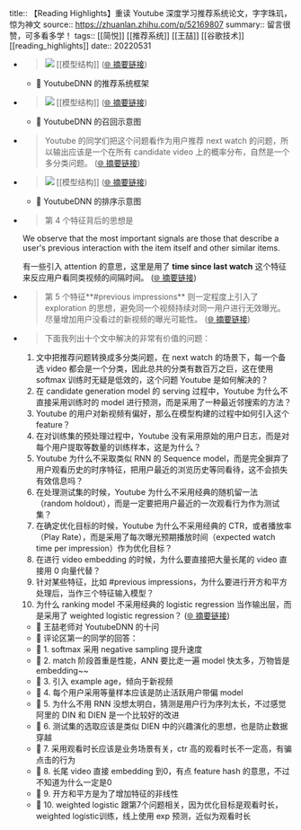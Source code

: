 title:: 【Reading Highlights】重读 Youtube 深度学习推荐系统论文，字字珠玑，惊为神文
source:: https://zhuanlan.zhihu.com/p/52169807
summary:: 留言很赞，可多看多学！
tags:: [[简悦]] [[推荐系统]]  [[王喆]]  [[谷歌技术]]   [[reading_highlights]]
date:: 20220531

- > ![](https://pic2.zhimg.com/v2-dd9c1428a304330361331a924f2c39fd_r.jpg) [[模型结构]]   ([🌐 摘要链接](https://zhuanlan.zhihu.com/p/52169807#js_content:~:text=https://pic2.zhimg.com/v2-dd9c1428a304330361331a924f2c39fd_r.jpg))
	- 📝 YoutubeDNN 的推荐系统框架
- > ![](https://pic2.zhimg.com/v2-b6998c31a1b29125d8da403b9a7b29bd_r.jpg) [[模型结构]]   ([🌐 摘要链接](https://zhuanlan.zhihu.com/p/52169807#js_content:~:text=https://pic2.zhimg.com/v2-b6998c31a1b29125d8da403b9a7b29bd_r.jpg))
	- 📝 YoutubeDNN 的召回示意图
- > Youtube 的同学们把这个问题看作为用户推荐 next watch 的问题，所以输出应该是一个在所有 candidate video 上的概率分布，自然是一个多分类问题。  ([🌐 摘要链接](https://zhuanlan.zhihu.com/p/52169807#js_content:~:text=Youtube%20%E7%9A%84%E5%90%8C%E5%AD%A6%E4%BB%AC%E6%8A%8A%E8%BF%99%E4%B8%AA%E9%97%AE%E9%A2%98%E7%9C%8B%E4%BD%9C%E4%B8%BA%E7%94%A8%E6%88%B7%E6%8E%A8%E8%8D%90%20next%20watch%20%E7%9A%84%E9%97%AE%E9%A2%98%EF%BC%8C%E6%89%80%E4%BB%A5%E8%BE%93%E5%87%BA%E5%BA%94%E8%AF%A5%E6%98%AF%E4%B8%80%E4%B8%AA%E5%9C%A8%E6%89%80%E6%9C%89%20candidate%20video%20%E4%B8%8A%E7%9A%84%E6%A6%82%E7%8E%87%E5%88%86%E5%B8%83%EF%BC%8C%E8%87%AA%E7%84%B6%E6%98%AF%E4%B8%80%E4%B8%AA%E5%A4%9A%E5%88%86%E7%B1%BB%E9%97%AE%E9%A2%98%E3%80%82))
- > ![](https://pic1.zhimg.com/v2-bd824fe6c1f5beb1d1eb896955734fdc_r.jpg) [[模型结构]]   ([🌐 摘要链接](https://zhuanlan.zhihu.com/p/52169807#js_content:~:text=https://pic1.zhimg.com/v2-bd824fe6c1f5beb1d1eb896955734fdc_r.jpg))
	- 📝 YoutubeDNN 的排序示意图
- > 第 4 个特征背后的思想是
  
  We observe that the most important signals are those that describe a user's previous interaction with the item itself and other similar items.
  
  有一些引入 attention 的意思，这里是用了 **time since last watch** 这个特征来反应用户看同类视频的间隔时间。  ([🌐 摘要链接](https://zhuanlan.zhihu.com/p/52169807#js_content:~:text=We%20observe%20that%20the%20most%20important%20signals%20are%20those%20that%20describe%20a%20user's%20previous%20interaction%20with%20the%20item%20itself%20and%20other%20similar%20items.%E7%AC%AC%204%20%E4%B8%AA%E7%89%B9%E5%BE%81%E8%83%8C%E5%90%8E%E7%9A%84%E6%80%9D%E6%83%B3%E6%98%AF%20time%20since%20last%20watch%E6%9C%89%E4%B8%80%E4%BA%9B%E5%BC%95%E5%85%A5%20attention%20%E7%9A%84%E6%84%8F%E6%80%9D%EF%BC%8C%E8%BF%99%E9%87%8C%E6%98%AF%E7%94%A8%E4%BA%86%20%E8%BF%99%E4%B8%AA%E7%89%B9%E5%BE%81%E6%9D%A5%E5%8F%8D%E5%BA%94%E7%94%A8%E6%88%B7%E7%9C%8B%E5%90%8C%E7%B1%BB%E8%A7%86%E9%A2%91%E7%9A%84%E9%97%B4%E9%9A%94%E6%97%B6%E9%97%B4%E3%80%82))
- > 第 5 个特征**#previous impressions** 则一定程度上引入了 exploration 的思想，避免同一个视频持续对同一用户进行无效曝光。尽量增加用户没看过的新视频的曝光可能性。  ([🌐 摘要链接](https://zhuanlan.zhihu.com/p/52169807#js_content:~:text=#previous%20impressions%E7%AC%AC%205%20%E4%B8%AA%E7%89%B9%E5%BE%81%20%E5%88%99%E4%B8%80%E5%AE%9A%E7%A8%8B%E5%BA%A6%E4%B8%8A%E5%BC%95%E5%85%A5%E4%BA%86%20exploration%20%E7%9A%84%E6%80%9D%E6%83%B3%EF%BC%8C%E9%81%BF%E5%85%8D%E5%90%8C%E4%B8%80%E4%B8%AA%E8%A7%86%E9%A2%91%E6%8C%81%E7%BB%AD%E5%AF%B9%E5%90%8C%E4%B8%80%E7%94%A8%E6%88%B7%E8%BF%9B%E8%A1%8C%E6%97%A0%E6%95%88%E6%9B%9D%E5%85%89%E3%80%82%E5%B0%BD%E9%87%8F%E5%A2%9E%E5%8A%A0%E7%94%A8%E6%88%B7%E6%B2%A1%E7%9C%8B%E8%BF%87%E7%9A%84%E6%96%B0%E8%A7%86%E9%A2%91%E7%9A%84%E6%9B%9D%E5%85%89%E5%8F%AF%E8%83%BD%E6%80%A7%E3%80%82))
- > 下面我列出十个文中解决的非常有价值的问题：
  
  1.  文中把推荐问题转换成多分类问题，在 next watch 的场景下，每一个备选 video 都会是一个分类，因此总共的分类有数百万之巨，这在使用 softmax 训练时无疑是低效的，这个问题 Youtube 是如何解决的？
  2.  在 candidate generation model 的 serving 过程中，Youtube 为什么不直接采用训练时的 model 进行预测，而是采用了一种最近邻搜索的方法？
  3.  Youtube 的用户对新视频有偏好，那么在模型构建的过程中如何引入这个 feature？
  4.  在对训练集的预处理过程中，Youtube 没有采用原始的用户日志，而是对每个用户提取等数量的训练样本，这是为什么？
  5.  Youtube 为什么不采取类似 RNN 的 Sequence model，而是完全摒弃了用户观看历史的时序特征，把用户最近的浏览历史等同看待，这不会损失有效信息吗？
  6.  在处理测试集的时候，Youtube 为什么不采用经典的随机留一法（random holdout），而是一定要把用户最近的一次观看行为作为测试集？
  7.  在确定优化目标的时候，Youtube 为什么不采用经典的 CTR，或者播放率（Play Rate），而是采用了每次曝光预期播放时间（expected watch time per impression）作为优化目标？
  8.  在进行 video embedding 的时候，为什么要直接把大量长尾的 video 直接用 0 向量代替？
  9.  针对某些特征，比如 #previous impressions，为什么要进行开方和平方处理后，当作三个特征输入模型？
  10.  为什么 ranking model 不采用经典的 logistic regression 当作输出层，而是采用了 weighted logistic regression？  ([🌐 摘要链接](https://zhuanlan.zhihu.com/p/52169807#js_content:~:text=%E4%B8%8B%E9%9D%A2%E6%88%91%E5%88%97%E5%87%BA%E5%8D%81%E4%B8%AA%E6%96%87%E4%B8%AD%E8%A7%A3%E5%86%B3%E7%9A%84%E9%9D%9E%E5%B8%B8%E6%9C%89%E4%BB%B7%E5%80%BC%E7%9A%84%E9%97%AE%E9%A2%98%EF%BC%9A%E6%96%87%E4%B8%AD%E6%8A%8A%E6%8E%A8%E8%8D%90%E9%97%AE%E9%A2%98%E8%BD%AC%E6%8D%A2%E6%88%90%E5%A4%9A%E5%88%86%E7%B1%BB%E9%97%AE%E9%A2%98%EF%BC%8C%E5%9C%A8%20next%20watch%20%E7%9A%84%E5%9C%BA%E6%99%AF%E4%B8%8B%EF%BC%8C%E6%AF%8F%E4%B8%80%E4%B8%AA%E5%A4%87%E9%80%89%20video%20%E9%83%BD%E4%BC%9A%E6%98%AF%E4%B8%80%E4%B8%AA%E5%88%86%E7%B1%BB%EF%BC%8C%E5%9B%A0%E6%AD%A4%E6%80%BB%E5%85%B1%E7%9A%84%E5%88%86%E7%B1%BB%E6%9C%89%E6%95%B0%E7%99%BE%E4%B8%87%E4%B9%8B%E5%B7%A8%EF%BC%8C%E8%BF%99%E5%9C%A8%E4%BD%BF%E7%94%A8%20softmax%20%E8%AE%AD%E7%BB%83%E6%97%B6%E6%97%A0%E7%96%91%E6%98%AF%E4%BD%8E%E6%95%88%E7%9A%84%EF%BC%8C%E8%BF%99%E4%B8%AA%E9%97%AE%E9%A2%98%20Youtube%20%E6%98%AF%E5%A6%82%E4%BD%95%E8%A7%A3%E5%86%B3%E7%9A%84%EF%BC%9F%E5%9C%A8%20candidate%20generation%20model%20%E7%9A%84%20serving%20%E8%BF%87%E7%A8%8B%E4%B8%AD%EF%BC%8CYoutube%20%E4%B8%BA%E4%BB%80%E4%B9%88%E4%B8%8D%E7%9B%B4%E6%8E%A5%E9%87%87%E7%94%A8%E8%AE%AD%E7%BB%83%E6%97%B6%E7%9A%84%20model%20%E8%BF%9B%E8%A1%8C%E9%A2%84%E6%B5%8B%EF%BC%8C%E8%80%8C%E6%98%AF%E9%87%87%E7%94%A8%E4%BA%86%E4%B8%80%E7%A7%8D%E6%9C%80%E8%BF%91%E9%82%BB%E6%90%9C%E7%B4%A2%E7%9A%84%E6%96%B9%E6%B3%95%EF%BC%9FYoutube%20%E7%9A%84%E7%94%A8%E6%88%B7%E5%AF%B9%E6%96%B0%E8%A7%86%E9%A2%91%E6%9C%89%E5%81%8F%E5%A5%BD%EF%BC%8C%E9%82%A3%E4%B9%88%E5%9C%A8%E6%A8%A1%E5%9E%8B%E6%9E%84%E5%BB%BA%E7%9A%84%E8%BF%87%E7%A8%8B%E4%B8%AD%E5%A6%82%E4%BD%95%E5%BC%95%E5%85%A5%E8%BF%99%E4%B8%AA%20feature%EF%BC%9F%E5%9C%A8%E5%AF%B9%E8%AE%AD%E7%BB%83%E9%9B%86%E7%9A%84%E9%A2%84%E5%A4%84%E7%90%86%E8%BF%87%E7%A8%8B%E4%B8%AD%EF%BC%8CYoutube%20%E6%B2%A1%E6%9C%89%E9%87%87%E7%94%A8%E5%8E%9F%E5%A7%8B%E7%9A%84%E7%94%A8%E6%88%B7%E6%97%A5%E5%BF%97%EF%BC%8C%E8%80%8C%E6%98%AF%E5%AF%B9%E6%AF%8F%E4%B8%AA%E7%94%A8%E6%88%B7%E6%8F%90%E5%8F%96%E7%AD%89%E6%95%B0%E9%87%8F%E7%9A%84%E8%AE%AD%E7%BB%83%E6%A0%B7%E6%9C%AC%EF%BC%8C%E8%BF%99%E6%98%AF%E4%B8%BA%E4%BB%80%E4%B9%88%EF%BC%9FYoutube%20%E4%B8%BA%E4%BB%80%E4%B9%88%E4%B8%8D%E9%87%87%E5%8F%96%E7%B1%BB%E4%BC%BC%20RNN%20%E7%9A%84%20Sequence%20model%EF%BC%8C%E8%80%8C%E6%98%AF%E5%AE%8C%E5%85%A8%E6%91%92%E5%BC%83%E4%BA%86%E7%94%A8%E6%88%B7%E8%A7%82%E7%9C%8B%E5%8E%86%E5%8F%B2%E7%9A%84%E6%97%B6%E5%BA%8F%E7%89%B9%E5%BE%81%EF%BC%8C%E6%8A%8A%E7%94%A8%E6%88%B7%E6%9C%80%E8%BF%91%E7%9A%84%E6%B5%8F%E8%A7%88%E5%8E%86%E5%8F%B2%E7%AD%89%E5%90%8C%E7%9C%8B%E5%BE%85%EF%BC%8C%E8%BF%99%E4%B8%8D%E4%BC%9A%E6%8D%9F%E5%A4%B1%E6%9C%89%E6%95%88%E4%BF%A1%E6%81%AF%E5%90%97%EF%BC%9F%E5%9C%A8%E5%A4%84%E7%90%86%E6%B5%8B%E8%AF%95%E9%9B%86%E7%9A%84%E6%97%B6%E5%80%99%EF%BC%8CYoutube%20%E4%B8%BA%E4%BB%80%E4%B9%88%E4%B8%8D%E9%87%87%E7%94%A8%E7%BB%8F%E5%85%B8%E7%9A%84%E9%9A%8F%E6%9C%BA%E7%95%99%E4%B8%80%E6%B3%95%EF%BC%88random%20holdout%EF%BC%89%EF%BC%8C%E8%80%8C%E6%98%AF%E4%B8%80%E5%AE%9A%E8%A6%81%E6%8A%8A%E7%94%A8%E6%88%B7%E6%9C%80%E8%BF%91%E7%9A%84%E4%B8%80%E6%AC%A1%E8%A7%82%E7%9C%8B%E8%A1%8C%E4%B8%BA%E4%BD%9C%E4%B8%BA%E6%B5%8B%E8%AF%95%E9%9B%86%EF%BC%9F%E5%9C%A8%E7%A1%AE%E5%AE%9A%E4%BC%98%E5%8C%96%E7%9B%AE%E6%A0%87%E7%9A%84%E6%97%B6%E5%80%99%EF%BC%8CYoutube%20%E4%B8%BA%E4%BB%80%E4%B9%88%E4%B8%8D%E9%87%87%E7%94%A8%E7%BB%8F%E5%85%B8%E7%9A%84%20CTR%EF%BC%8C%E6%88%96%E8%80%85%E6%92%AD%E6%94%BE%E7%8E%87%EF%BC%88Play%20Rate%EF%BC%89%EF%BC%8C%E8%80%8C%E6%98%AF%E9%87%87%E7%94%A8%E4%BA%86%E6%AF%8F%E6%AC%A1%E6%9B%9D%E5%85%89%E9%A2%84%E6%9C%9F%E6%92%AD%E6%94%BE%E6%97%B6%E9%97%B4%EF%BC%88expected%20watch%20time%20per%20impression%EF%BC%89%E4%BD%9C%E4%B8%BA%E4%BC%98%E5%8C%96%E7%9B%AE%E6%A0%87%EF%BC%9F%E5%9C%A8%E8%BF%9B%E8%A1%8C%20video%20embedding%20%E7%9A%84%E6%97%B6%E5%80%99%EF%BC%8C%E4%B8%BA%E4%BB%80%E4%B9%88%E8%A6%81%E7%9B%B4%E6%8E%A5%E6%8A%8A%E5%A4%A7%E9%87%8F%E9%95%BF%E5%B0%BE%E7%9A%84%20video%20%E7%9B%B4%E6%8E%A5%E7%94%A8%200%20%E5%90%91%E9%87%8F%E4%BB%A3%E6%9B%BF%EF%BC%9F%E9%92%88%E5%AF%B9%E6%9F%90%E4%BA%9B%E7%89%B9%E5%BE%81%EF%BC%8C%E6%AF%94%E5%A6%82%20#previous%20impressions%EF%BC%8C%E4%B8%BA%E4%BB%80%E4%B9%88%E8%A6%81%E8%BF%9B%E8%A1%8C%E5%BC%80%E6%96%B9%E5%92%8C%E5%B9%B3%E6%96%B9%E5%A4%84%E7%90%86%E5%90%8E%EF%BC%8C%E5%BD%93%E4%BD%9C%E4%B8%89%E4%B8%AA%E7%89%B9%E5%BE%81%E8%BE%93%E5%85%A5%E6%A8%A1%E5%9E%8B%EF%BC%9F%E4%B8%BA%E4%BB%80%E4%B9%88%20ranking%20model%20%E4%B8%8D%E9%87%87%E7%94%A8%E7%BB%8F%E5%85%B8%E7%9A%84%20logistic%20regression%20%E5%BD%93%E4%BD%9C%E8%BE%93%E5%87%BA%E5%B1%82%EF%BC%8C%E8%80%8C%E6%98%AF%E9%87%87%E7%94%A8%E4%BA%86%20weighted%20logistic%20regression%EF%BC%9F))
	- 📝 王喆老师对 YoutubeDNN 的十问
	- 📝 评论区第一的同学的回答：
	- 📝 1. softmax 采用 negative sampling 提升速度
	- 📝 2. match 阶段首重是性能，ANN 要比走一遍 model 快太多，万物皆是 embedding~~
	- 📝 3. 引入 example age，倾向于新视频
	- 📝 4. 每个用户采用等量样本应该是防止活跃用户带偏 model
	- 📝 5. 为什么不用 RNN 没想太明白，猜测是用户行为序列太长，不过感觉阿里的 DIN 和 DIEN 是一个比较好的改进
	- 📝 6. 测试集的选取应该是类似 DIEN 中的兴趣演化的思想，也是防止数据穿越
	- 📝 7. 采用观看时长应该是业务场景有关，ctr 高的观看时长不一定高，有骗点击的行为
	- 📝 8. 长尾 video 直接 embedding 到0，有点 feature hash 的意思，不过不知道为什么一定是0
	- 📝 9. 开方和平方是为了增加特征的非线性
	- 📝 10. weighted logistic 跟第7个问题相关，因为优化目标是观看时长，weighted logistic训练，线上使用 exp 预测，近似为观看时长